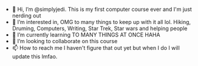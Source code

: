 - 👋 Hi, I’m @simplyjedi. This is my first computer course ever and I'm just nerding out
- 👀 I’m interested in, OMG to many things to keep up with it all lol. Hiking, Druming, Computers, Writing, Star Trek, Star wars and helping people
- 🌱 I’m currently learning TO MANY THINGS AT ONCE HAHA
- 💞️ I’m looking to collaborate on this course
- 📫 How to reach me I haven't figure that out yet but when I do I will update this lmfao.

<!---
simplyjedi/simplyjedi is a ✨ special ✨ repository because its `README.md` (this file) appears on your GitHub profile.
You can click the Preview link to take a look at your changes.
--->

